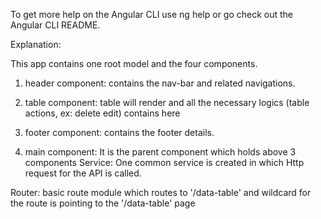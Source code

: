 To get more help on the Angular CLI use ng help or go check out the Angular CLI README.

Explanation:

This app contains one root model and the four components.

1. header component:
        contains the nav-bar and related navigations.
        
2. table component: 
        table will render and all the necessary logics (table actions, ex: delete edit)  contains here

3. footer component: 
        contains the footer details.
        
4. main component: 
        It is the parent component which holds above 3 components
Service: One common service is created in which Http request for the API is called.

Router: basic route module which routes to '/data-table' and wildcard for the route is pointing to the '/data-table' page
